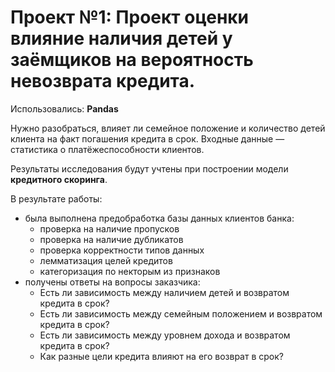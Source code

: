 # Проект №1: Проект оценки влияние наличия детей у заёмщиков на вероятность невозврата кредита.

Использовались: **Pandas**

Нужно разобраться, влияет ли семейное положение и количество детей клиента на факт погашения кредита в срок. Входные данные — статистика о платёжеспособности клиентов.

Результаты исследования будут учтены при построении модели **кредитного скоринга**.

В результате работы:
- была выполнена предобработка базы данных клиентов банка: 
  - проверка на наличие пропусков
  - проверка на наличие дубликатов
  - проверка корректности типов данных
  - лемматизация целей кредитов
  - категоризация по некторым из признаков
- получены ответы на вопросы заказчика:
  - Есть ли зависимость между наличием детей и возвратом кредита в срок?
  - Есть ли зависимость между семейным положением и возвратом кредита в срок?
  - Есть ли зависимость между уровнем дохода и возвратом кредита в срок?
  - Как разные цели кредита влияют на его возврат в срок?

